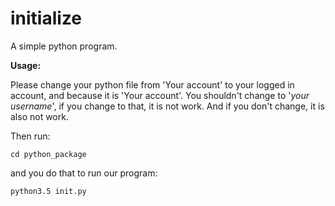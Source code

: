 # initialize
A simple python program.

**Usage:**

Please change your python file from 'Your account' to your logged in account, and because it is 'Your account'. You shouldn't change to '_your username_', if you change to that, it is not work. And if you don't change, it is also not work.

Then run:

<code>cd python_package</code>

and you do that to run our program:

<code>python3.5 init.py</code>
